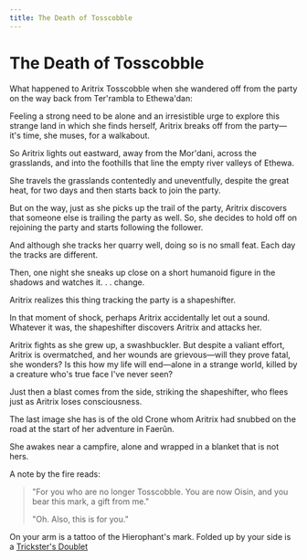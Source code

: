 ```yaml
---
title: The Death of Tosscobble
---
```


# The Death of Tosscobble

What happened to Aritrix Tosscobble when she wandered off from the party on the way back from Ter'rambla to Ethewa'dan:

Feeling a strong need to be alone and an irresistible urge to explore this strange land in which she finds herself, Aritrix breaks off from the party—it's time, she muses, for a walkabout.

So Aritrix lights out eastward, away from the Mor'dani, across the grasslands, and into the foothills that line the empty river valleys of Ethewa.

She travels the grasslands contentedly and uneventfully, despite the great heat, for two days and then starts back to join the party.

But on the way, just as she picks up the trail of the party, Aritrix discovers that someone else is trailing the party as well. So, she decides to hold off on rejoining the party and starts following the follower. 

And although she tracks her quarry well, doing so is no small feat. Each day the tracks are different.

Then, one night she sneaks up close on a short humanoid figure in the shadows and watches it. . . change.

Aritrix realizes this thing tracking the party is a shapeshifter.

In that moment of shock, perhaps Aritrix accidentally let out a sound. Whatever it was, the shapeshifter discovers Aritrix and attacks her. 

Aritrix fights as she grew up, a swashbuckler. But despite a valiant effort, Aritrix is overmatched, and her wounds are grievous—will they prove fatal, she wonders? Is this how my life will end—alone in a strange world, killed by a creature who's true face I've never seen?

Just then a blast comes from the side, striking the shapeshifter, who flees just as Aritrix loses consciousness.

The last image she has is of the old Crone whom Aritrix had snubbed on the road at the start of her adventure in Faerûn.

She awakes near a campfire, alone and wrapped in a blanket that is not hers.

A note by the fire reads: 

> "For you who are no longer Tosscobble. You are now Oisin, and you bear this mark, a gift from me."
>
> "Oh. Also, this is for you."

On your arm is a tattoo of the Hierophant's mark. Folded up by your side is a [Trickster's Doublet](../../05-items/tricksters-doublet)